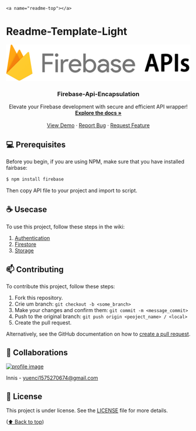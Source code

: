 `<a name="readme-top"></a>`

<!-- 0101-Firebase Api Encapsulation -->
# Readme-Template-Light

<div align="center">
  <a href="#">
    <img src="./image/README/logo-fiebase-apis.png" alt="Logo" >
  </a>

<h3 align="center">Firebase-Api-Encapsulation</h3>

<p align="center">
    Elevate your Firebase development with secure and efficient API wrapper!
    <br />
    <a href="https://github.com/yuenci/Firebase-Api-Encapsulation/wiki"><strong>Explore the docs »</strong></a>
    <br />
    <br />
    <a href="https://github.com/yuenci/Firebase-Api-Encapsulation">View Demo</a>
    ·
    <a href="https://github.com/yuenci/Firebase-Api-Encapsulation/issues">Report Bug</a>
    ·
    <a href="https://github.com/yuenci/Firebase-Api-Encapsulation/issues">Request Feature</a>
  </p>
</div>

## 💻 Prerequisites

Before you begin, if you are using NPM, make sure that you have installed fairbase:

```bash
$ npm install firebase
```

Then copy API file to your project and import to script.

## ☕ Usecase

To use this project, follow these steps in the wiki:

1. [Authentication](https://github.com/yuenci/Firebase-Api-Encapsulation/wiki/Authentication-API-Encapsulation#usage)
2. [Firestore](https://github.com/yuenci/Firebase-Api-Encapsulation/wiki/Firestore-API-Encapsulation#usage)
3. [Storage](https://github.com/yuenci/Firebase-Api-Encapsulation/wiki/Storage-API-Encapsulation#usage)

## 📫 Contributing

To contribute this project, follow these steps:

1. Fork this repository.
2. Crie um branch: `git checkout -b <some_branch>`
3. Make your changes and confirm them: `git commit -m <message_commit>`
4. Push to the original branch: `git push origin <peoject_name> / <local>`
5. Create the pull request.

Alternatively, see the GitHub documentation on how to [create a pull request](https://help.github.com/en/github/collaborating-with-issues-and-pull-requests/creating-a-pull-request).

## 🤝 Collaborations

<a href="https://github.com/yuenci" target="_blank" >
  <img src="https://github.com/yuenci/Laptop-Repair-Services-Management-System/blob/master/image/avatar-innis.png" alt="profile image" width="60px">
</a>

Innis - yuenci1575270674@gmail.com

## 📝 License

This project is under license. See the [LICENSE](./LICENSE) file for more details.

<p >(<a href="#readme-top">⬆ Back to top</a>)</p>
